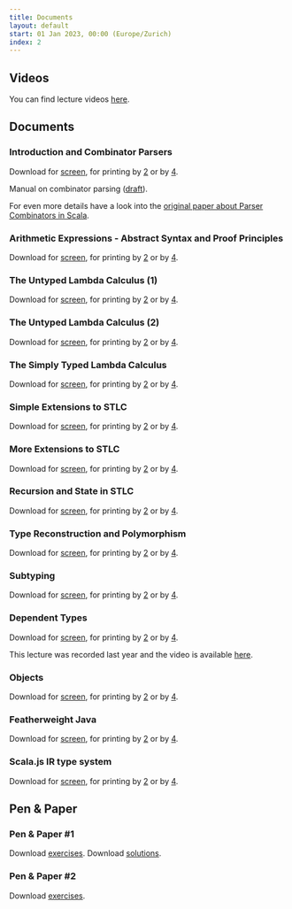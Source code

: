 ```yaml
---
title: Documents
layout: default
start: 01 Jan 2023, 00:00 (Europe/Zurich)
index: 2
---
```


## Videos

You can find lecture videos [here](https://tube.switch.ch/channels/1c35e229?order=oldest-first&view=list&return_to=).

## Documents


  
### Introduction and Combinator Parsers

Download for [screen](slides/week01.pdf),
for printing by [2](slides/week01-1x2.pdf)
or by [4](slides/week01-2x2.pdf).

    
Manual on combinator parsing ([draft](slides/combinator_parsing.pdf)).

For even more details have a look into the [original paper about Parser Combinators in Scala](https://lirias.kuleuven.be/bitstream/123456789/164870/1/CW491.pdf).
    
    
  

  
### Arithmetic Expressions - Abstract Syntax and Proof Principles

Download for [screen](slides/week02.pdf),
for printing by [2](slides/week02-1x2.pdf)
or by [4](slides/week02-2x2.pdf).

    
    
  

  
### The Untyped Lambda Calculus (1)

Download for [screen](slides/week03.pdf),
for printing by [2](slides/week03-1x2.pdf)
or by [4](slides/week03-2x2.pdf).

    
    
  

  
### The Untyped Lambda Calculus (2)

Download for [screen](slides/week04.pdf),
for printing by [2](slides/week04-1x2.pdf)
or by [4](slides/week04-2x2.pdf).

    
    
  

  
### The Simply Typed Lambda Calculus

Download for [screen](slides/week05.pdf),
for printing by [2](slides/week05-1x2.pdf)
or by [4](slides/week05-2x2.pdf).

    
    
  

  
### Simple Extensions to STLC

Download for [screen](slides/week06.pdf),
for printing by [2](slides/week06-1x2.pdf)
or by [4](slides/week06-2x2.pdf).

    
    
  

  
### More Extensions to STLC

Download for [screen](slides/week07.pdf),
for printing by [2](slides/week07-1x2.pdf)
or by [4](slides/week07-2x2.pdf).

    
    
  

  
### Recursion and State in STLC

Download for [screen](slides/week08.pdf),
for printing by [2](slides/week08-1x2.pdf)
or by [4](slides/week08-2x2.pdf).

    
    
  

  
### Type Reconstruction and Polymorphism

Download for [screen](slides/week09.pdf),
for printing by [2](slides/week09-1x2.pdf)
or by [4](slides/week09-2x2.pdf).

    
    
  

  
### Subtyping

Download for [screen](slides/week10.pdf),
for printing by [2](slides/week10-1x2.pdf)
or by [4](slides/week10-2x2.pdf).

    
    
  

  
### Dependent Types

Download for [screen](slides/week11.pdf),
for printing by [2](slides/week11-1x2.pdf)
or by [4](slides/week11-2x2.pdf).

    
    
This lecture was recorded last year and the video is available [here](https://tube.switch.ch/videos/75be0240).
    
  

  
### Objects

Download for [screen](slides/week12.pdf),
for printing by [2](slides/week12-1x2.pdf)
or by [4](slides/week12-2x2.pdf).

    
    
  

  
### Featherweight Java

Download for [screen](slides/week13.pdf),
for printing by [2](slides/week13-1x2.pdf)
or by [4](slides/week13-2x2.pdf).

    
    
  

  
### Scala.js IR type system

Download for [screen](slides/week16.pdf),
for printing by [2](slides/week16-1x2.pdf)
or by [4](slides/week16-2x2.pdf).

    
    
  


<!--
Note: The headings below are separate, because the corresponding PDFs aren't
actually generated by the code in the repo, they are PDFs in the slides/external
directory.
-->

<!--
### Foundations of Scala

Download for [screen](slides/week14.pdf).

### Foundations of Scala (contd.)

Download for [screen](slides/week14.pdf).
-->

## Pen & Paper

### Pen & Paper #1

Download [exercises](slides/penpaper-2023-1.pdf).
Download [solutions](slides/penpaper-2023-1-sol.pdf).

### Pen & Paper #2

Download [exercises](slides/penpaper-2023-2.pdf).

